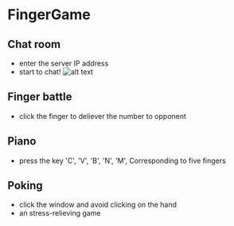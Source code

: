 # FingerGame
## Chat room
- enter the server IP address
- start to chat!
![alt text](https://raw.githubusercontent.com/username/projectname/branch/path/to/img.png)
## Finger battle
- click the finger to deliever the number to opponent
## Piano
- press the key 'C', 'V', 'B', 'N', 'M', Corresponding to five fingers
## Poking
- click the window and avoid clicking on the hand
- an stress-relieving game 
